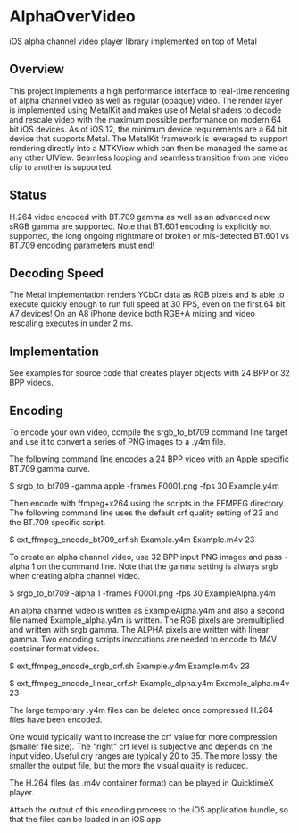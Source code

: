 # AlphaOverVideo

iOS alpha channel video player library implemented on top of Metal

## Overview

This project implements a high performance interface to real-time rendering of alpha channel video as well as regular (opaque) video. The render layer is implemented using MetalKit and makes use of Metal shaders to decode and rescale video with the maximum possible performance on modern 64 bit iOS devices. As of iOS 12, the minimum device requirements are a 64 bit device that supports Metal. The MetalKit framework is leveraged to support rendering directly into a MTKView which can then be managed the same as any other UIView. Seamless looping and seamless transition from one video clip to another is supported.

## Status

H.264 video encoded with BT.709 gamma as well as an advanced new sRGB gamma are supported. Note that BT.601 encoding is explicitly not supported, the long ongoing nightmare of broken or mis-detected BT.601 vs BT.709 encoding parameters must end!

## Decoding Speed

The Metal implementation renders YCbCr data as RGB pixels and is able to execute quickly enough to run full speed at 30 FPS, even on the first 64 bit A7 devices! On an A8 iPhone device both RGB+A mixing and video rescaling executes in under 2 ms.

## Implementation

See examples for source code that creates player objects with 24 BPP or 32 BPP videos.

## Encoding

To encode your own video, compile the srgb_to_bt709 command line target and use it to convert a series of PNG images to a .y4m file.

The following command line encodes a 24 BPP video with an Apple specific BT.709 gamma curve.

$ srgb_to_bt709 -gamma apple -frames F0001.png -fps 30 Example.y4m

Then encode with ffmpeg+x264 using the scripts in the FFMPEG directory. The following command line uses the default crf quality setting of 23 and the BT.709 specific script.

$ ext_ffmpeg_encode_bt709_crf.sh Example.y4m Example.m4v 23

To create an alpha channel video, use 32 BPP input PNG images and pass -alpha 1 on the command line. Note that the gamma setting is always srgb when creating alpha channel video.

$ srgb_to_bt709 -alpha 1 -frames F0001.png -fps 30 ExampleAlpha.y4m

An alpha channel video is written as ExampleAlpha.y4m and also a second file named Example_alpha.y4m is written. The RGB pixels are premultiplied and written with srgb gamma. The ALPHA pixels are written with linear gamma. Two encoding scripts invocations are needed to encode to M4V container format videos.

$ ext_ffmpeg_encode_srgb_crf.sh Example.y4m Example.m4v 23

$ ext_ffmpeg_encode_linear_crf.sh Example_alpha.y4m Example_alpha.m4v 23

The large temporary .y4m files can be deleted once compressed H.264 files have been encoded.

One would typically want to increase the crf value for more compression (smaller file size). The "right" crf level is subjective and depends on the input video. Useful cry ranges are typically 20 to 35. The more lossy, the smaller the output file, but the more the visual quality is reduced.

The H.264 files (as .m4v container format) can be played in QuicktimeX player.

Attach the output of this encoding process to the iOS application bundle, so that the files can be loaded in an iOS app.
